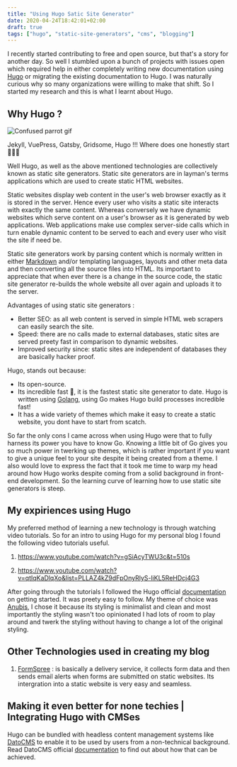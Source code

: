 ```yaml
---
title: "Using Hugo Satic Site Generator"
date: 2020-04-24T18:42:01+02:00
draft: true
tags: ["hugo", "static-site-generators", "cms", "blogging"]
---
```


I recently started contributing to free and open source, but that's a story for another day. So well I stumbled upon a bunch of projects with issues open which required help in either completely writing new documentation using [Hugo](https://discourse.gohugo.io/) or migrating the existing documentation to Hugo. I was naturally curious why so many organizations were willing to make that shift. So I started my research and this is what I learnt about Hugo.

## Why Hugo ?

<img src="https://media.giphy.com/media/5PSPV1ucLX31u/giphy.gif" alt="Confused parrot gif">

Jekyll, VuePress, Gatsby, Gridsome, Hugo !!! Where does one honestly start 🤷🏾‍♀️

Well Hugo, as well as the above mentioned technologies are collectively known as static site generators. Static site generators are in layman's terms applications which are used to create static HTML websites. 

Static websites display web content in the user's web browser exactly as it is stored in the server. Hence every user who visits a static site interacts with exactly the same content. Whereas conversely we have dynamic websites which serve content on a user's browser as it is generated by web applications. Web applications make use complex server-side calls which in turn enable dynamic content to be served to each and every user who visit the site if need be.

Static site generators work by parsing content which is normaly written in either [Markdown](https://guides.github.com/features/mastering-markdown/) and/or templating languages, layouts and other meta data and then converting all the source files into HTML. Its important to appreciate that when ever there is a change in the source code, the static site generator re-builds the whole website all over again and uploads it to the server. 

Advantages of using static site generators :

* Better SEO: as all web content is served in simple HTML web scrapers can easily search the site. 
* Speed: there are no calls made to external databases, static sites are served preety fast in comparison to dynamic websites.
* Improved security since: static sites are independent of databases they are basically hacker proof.

Hugo, stands out because:

* Its open-source.
* Its incredible fast 🚀, it is the fastest static site generator to date. Hugo is written using [Golang](https://golang.org/), using Go makes Hugo build processes incredible fast!
* It has a wide variety of themes which make it easy to create a static website, you dont have to start from scatch.

So far the only cons I came across when using Hugo were that to fully harness its power you have to know Go. Knowing a little bit of Go gives you so much power in twerking up themes, which is rather important if you want to give a unique feel to your site despite it being created from a theme. I also would love to express the fact that it took me time to warp my head around how Hugo works despite coming from a solid background in front-end development. So the learning curve of learning how to use static site generators is steep.

## My expiriences using Hugo

My preferred method of learning a new technology is through watching video tutorials.
So for an intro to using Hugo for my personal blog I found the following video tutorials useful.

1. https://www.youtube.com/watch?v=gSiAcyTWU3c&t=510s

2. https://www.youtube.com/watch?v=qtIqKaDlqXo&list=PLLAZ4kZ9dFpOnyRlyS-liKL5ReHDcj4G3

After going through the tutorials I followed the Hugo official [documentation](https://gohugo.io/getting-started/) on getting started. It was preety easy to follow. My theme of choice was [Anubis](https://themes.gohugo.io/hugo-theme-anubis/), I chose it because its styling is minimalist and clean and most importantly the styling wasn't too opinionated I had lots of room to play around and twerk the styling without having to change a lot of the original styling.

## Other Technologies used in creating my blog

1. [FormSpree](https://formspree.io/) : is basically a delivery service, it collects form data and then sends email alerts when forms are submitted on static websites. Its intergration into a static website is very easy and seamless.

## Making it even better for none techies | Integrating Hugo with CMSes

Hugo can be bundled with headless content management systems like [DatoCMS](https://www.datocms.com/) to enable it to be used by users from a non-technical background. Read DatoCMS official [documentation](https://www.datocms.com/docs/hugo) to find out about how that can be achieved.

